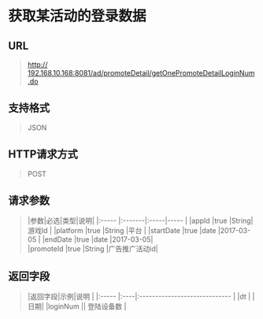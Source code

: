# 获取某活动的登录数据

## URL
> [http:// 192.168.10.168:8081/ad/promoteDetail/getOnePromoteDetailLoginNum.do](http://dataviewer.ilongyuan.com.cn/ad/promoteDetail/getOnePromoteDetailLoginNum.do)

## 支持格式
> JSON

## HTTP请求方式
> POST

## 请求参数
> |参数|必选|类型|说明|
|:-----  |:-------|:-----|-----                               |
|appId    |true    |String|游戏Id                          |
|platform    |true    |String  |平台 |
|startDate    |true    |date   |2017-03-05 |
|endDate    |true    |date   |2017-03-05|  
|promoteId  |true    |String   |广告推广活动id|
## 返回字段
> |返回字段|示例|说明                              |
|:-----   |:----|:-----------------------------    |
|dt        |  | 日期|
|loginNum      ||  登陆设备数      |







